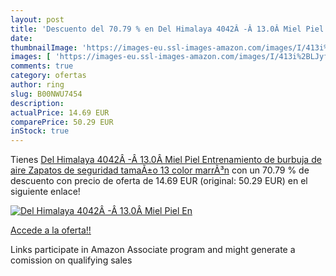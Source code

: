 ```yaml
---
layout: post
title: 'Descuento del 70.79 % en Del Himalaya 4042Â -Â 13.0Â Miel Piel En'
date: 
thumbnailImage: 'https://images-eu.ssl-images-amazon.com/images/I/413i%2BLJyfKL._SL200_.jpg'
images: [ 'https://images-eu.ssl-images-amazon.com/images/I/413i%2BLJyfKL._SL200_.jpg' ]
comments: true
category: ofertas
author: ring
slug: B00NWU7454
description:
actualPrice: 14.69 EUR
comparePrice: 50.29 EUR
inStock: true
---
```


Tienes [Del Himalaya 4042Â -Â 13.0Â Miel Piel Entrenamiento de burbuja de aire Zapatos de seguridad  tamaÃ±o 13  color marrÃ³n](https://www.amazon.es/dp/B00NWU7454/?tag=tolees-21) con un 70.79 % de descuento con precio de oferta de 14.69 EUR (original: 50.29 EUR) en el siguiente enlace!

[![Del Himalaya 4042Â -Â 13.0Â Miel Piel En](https://images-eu.ssl-images-amazon.com/images/I/413i%2BLJyfKL._SL200_.jpg)](https://www.amazon.es/dp/B00NWU7454/?tag=tolees-21)

[Accede a la oferta!!](https://www.amazon.es/dp/B00NWU7454/?tag=tolees-21)

Links participate in Amazon Associate program and might generate a comission on qualifying sales


